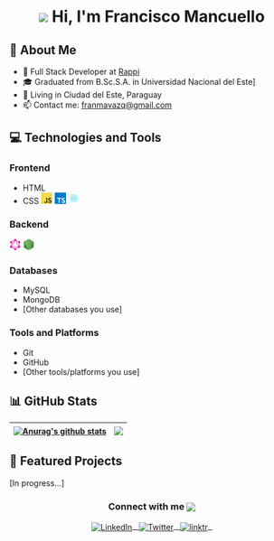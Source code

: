 <h1 align="center"><img src="https://github.com/franmavazq/franmavazq/blob/main/assets/Hi.gif" width="29px"> Hi, I'm Francisco Mancuello</h1>

## 🚀 About Me

- 💼 Full Stack Developer at [Rappi](https://www.rappi.com.co/)
- 🎓 Graduated from B.Sc.S.A. in Universidad Nacional del Este]
- 📍 Living in Ciudad del Este, Paraguay
- 📫 Contact me: franmavazq@gmail.com

## 💻 Technologies and Tools

### Frontend

- HTML
- CSS
<code><img height="20" alt="javascript" src="https://raw.githubusercontent.com/github/explore/80688e429a7d4ef2fca1e82350fe8e3517d3494d/topics/javascript/javascript.png"></code>
<code><img height="20" alt="typescript" src="https://raw.githubusercontent.com/github/explore/80688e429a7d4ef2fca1e82350fe8e3517d3494d/topics/typescript/typescript.png"></code>
<code><img height="20" alt="react" src="https://raw.githubusercontent.com/github/explore/80688e429a7d4ef2fca1e82350fe8e3517d3494d/topics/react/react.png"></code>


### Backend

<code><img height="20" alt="graphql" src="https://raw.githubusercontent.com/github/explore/5c058a388828bb5fde0bcafd4bc867b5bb3f26f3/topics/graphql/graphql.png"></code>
<code><img height="20" alt="nodejs" src="https://raw.githubusercontent.com/github/explore/80688e429a7d4ef2fca1e82350fe8e3517d3494d/topics/nodejs/nodejs.png"></code>

### Databases

- MySQL
- MongoDB
- [Other databases you use]

### Tools and Platforms

- Git
- GitHub
- [Other tools/platforms you use]

## 📊 GitHub Stats

| <a href="https://github.com/anuraghazra/github-readme-stats"><img align="center" src="https://github-readme-stats.vercel.app/api?username=franmavazq&show_icons=true&include_all_commits=true&theme=buefy&hide_border=true" alt="Anurag's github stats" /></a> | <a href="https://github.com/anuraghazra/github-readme-stats"><img align="center" src="https://github-readme-stats.vercel.app/api/top-langs/?username=franmavazq&layout=compact&theme=buefy&hide_border=true" /></a> |
| ------------- | ------------- |

## 📖 Featured Projects

[In progress...]

<div align="center">
  <h3 align="center">Connect with me <img align="center" src="https://github.com/franmavazq/franmavazq/blob/main/assets/Handshake.gif" height="33px" /></h3>
</div>
<p align="center">
 <a href="https://www.linkedin.com/in/franmavazq/" target="_blank">
  <img align="center" alt="LinkedIn" width="30px" src="https://www.vectorlogo.zone/logos/linkedin/linkedin-icon.svg" /> &nbsp;
 </a>
  <a href="https://twitter.com/franmavazq" target="_blank">
  <img align="center" alt="Twitter" width="30px" src="https://www.vectorlogo.zone/logos/twitter/twitter-official.svg" /> &nbsp;
 </a>
 <a href="https://linktr.ee/franmavazq" target="_blank">
  <img align="center" alt="linktr" width="30px" src="https://api.blog.production.linktr.ee/wp-content/uploads/2022/06/Avatar-Symbol-Canopy.png" /> &nbsp;
 </a>
  <br/>
  <br/>
</p>
